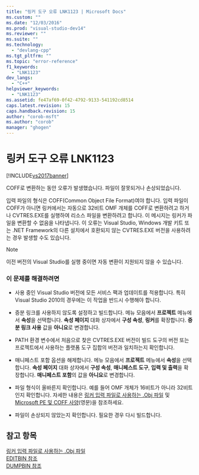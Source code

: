```yaml
---
title: "링커 도구 오류 LNK1123 | Microsoft Docs"
ms.custom: ""
ms.date: "12/03/2016"
ms.prod: "visual-studio-dev14"
ms.reviewer: ""
ms.suite: ""
ms.technology: 
  - "devlang-cpp"
ms.tgt_pltfrm: ""
ms.topic: "error-reference"
f1_keywords: 
  - "LNK1123"
dev_langs: 
  - "C++"
helpviewer_keywords: 
  - "LNK1123"
ms.assetid: fe47af69-0f42-4792-9133-541192cd8514
caps.latest.revision: 15
caps.handback.revision: 15
author: "corob-msft"
ms.author: "corob"
manager: "ghogen"
---
```

# 링커 도구 오류 LNK1123
[!INCLUDE[vs2017banner](../../assembler/inline/includes/vs2017banner.md)]

COFF로 변환하는 동안 오류가 발생했습니다. 파일이 잘못되거나 손상되었습니다.  
  
 입력 파일의 형식은 COFF\(Common Object File Format\)여야 합니다.  입력 파일이 COFF가 아니면 링커에서는 자동으로 32비트 OMF 개체를 COFF로 변환하려고 하거나 CVTRES.EXE를 실행하여 리소스 파일을 변환하려고 합니다.  이 메시지는 링커가 파일을 변환할 수 없음을 나타냅니다.  이 오류는 Visual Studio, Windows 개발 키트 또는 .NET Framework의 다른 설치에서 호환되지 않는 CVTRES.EXE 버전을 사용하려는 경우 발생할 수도 있습니다.  
  
> [!NOTE]
>  이전 버전의 Visual Studio를 실행 중이면 자동 변환이 지원되지 않을 수 있습니다.  
  
### 이 문제를 해결하려면  
  
-   사용 중인 Visual Studio 버전에 모든 서비스 팩과 업데이트를 적용합니다.  특히 Visual Studio 2010의 경우에는 이 작업을 반드시 수행해야 합니다.  
  
-   증분 링크를 사용하지 않도록 설정하고 빌드합니다.  메뉴 모음에서 **프로젝트** 메뉴에서 **속성**을 선택합니다.  **속성 페이지** 대화 상자에서 **구성 속성**, **링커**를 확장합니다.  **증분 링크 사용** 값을 **아니요**로 변경합니다.  
  
-   PATH 환경 변수에서 처음으로 찾은 CVTRES.EXE 버전이 빌드 도구의 버전 또는 프로젝트에서 사용하는 플랫폼 도구 집합의 버전과 일치하는지 확인합니다.  
  
-   매니페스트 포함 옵션을 해제합니다.  메뉴 모음에서 **프로젝트** 메뉴에서 **속성**을 선택합니다.  **속성 페이지** 대화 상자에서 **구성 속성**, **매니페스트 도구**, **입력 및 출력**을 확장합니다.  **매니페스트 포함**의 값을 **아니요**로 변경합니다.  
  
-   파일 형식이 올바른지 확인합니다.  예를 들어 OMF 개체가 16비트가 아니라 32비트인지 확인합니다.  자세한 내용은 [링커 입력 파일로 사용하는 .Obj 파일](../../build/reference/dot-obj-files-as-linker-input.md) 및 [Microsoft PE 및 COFF 사양](http://go.microsoft.com/fwlink/p/?LinkId=93292)\(영문\)을 참조하세요.  
  
-   파일이 손상되지 않았는지 확인합니다.  필요한 경우 다시 빌드합니다.  
  
## 참고 항목  
 [링커 입력 파일로 사용하는 .Obj 파일](../../build/reference/dot-obj-files-as-linker-input.md)   
 [EDITBIN 참조](../../build/reference/editbin-reference.md)   
 [DUMPBIN 참조](../../build/reference/dumpbin-reference.md)